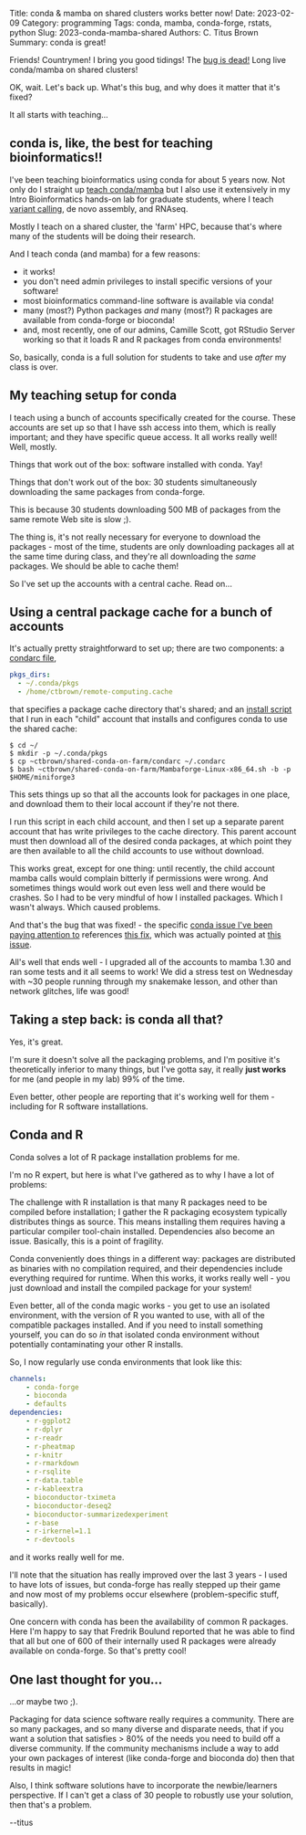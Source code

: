 Title: conda & mamba on shared clusters works better now!
Date: 2023-02-09
Category: programming
Tags: conda, mamba, conda-forge, rstats, python
Slug: 2023-conda-mamba-shared
Authors: C. Titus Brown
Summary: conda is great!

Friends! Countrymen! I bring you good tidings! The [bug is dead!](https://github.com/mamba-org/mamba/issues/488#issuecomment-1400575225) Long live conda/mamba on shared clusters!

OK, wait. Let's back up. What's this bug, and why does it matter that it's fixed?

It all starts with teaching...

## conda is, like, the best for teaching bioinformatics!!

I've been teaching bioinformatics using conda for about 5 years now. Not only do I straight up [teach conda/mamba](https://hackmd.io/VTcCz9dmSf6vclaHRwavlw?view) but I also use it extensively in my Intro Bioinformatics hands-on lab for graduate students, where I teach [variant calling](https://github.com/ngs-docs/2023-ggg-201b-lab/blob/main/lab-1.md), de novo assembly, and RNAseq.

Mostly I teach on a shared cluster, the 'farm' HPC, because that's where many of the students will be doing their research.

And I teach conda (and mamba) for a few reasons:

* it works!
* you don't need admin privileges to install specific versions of your software!
* most bioinformatics command-line software is available via conda!
* many (most?) Python packages _and_ many (most?) R packages are available from conda-forge or bioconda!
* and, most recently, one of our admins, Camille Scott, got RStudio Server working so that it loads R and R packages from conda environments!

So, basically, conda is a full solution for students to take and use _after_ my class is over.

## My teaching setup for conda

I teach using a bunch of accounts specifically created for the course. These accounts are set up so that I have ssh access into them, which is really important; and they have specific queue access. It all works really well! Well, mostly.

Things that work out of the box: software installed with conda. Yay!

Things that don't work out of the box: 30 students simultaneously downloading the same packages from conda-forge.

This is because 30 students downloading 500 MB of packages from the same remote Web site is slow ;).

The thing is, it's not really necessary for everyone to download the packages - most of the time, students are only downloading packages all at the same time during class, and they're all downloading the _same_ packages. We should be able to cache them!

So I've set up the accounts with a central cache. Read on...

## Using a central package cache for a bunch of accounts

It's actually pretty straightforward to set up; there are two components: a [condarc file](https://github.com/ngs-docs/shared-conda-on-farm/blob/main/condarc),
```yaml
pkgs_dirs:
  - ~/.conda/pkgs
  - /home/ctbrown/remote-computing.cache
```
that specifies a package cache directory that's shared; and an [install script](https://github.com/ngs-docs/shared-conda-on-farm/blob/main/install-mambaforge.sh) that I run in each "child" account that installs and configures conda to use the shared cache:
```shell 
$ cd ~/
$ mkdir -p ~/.conda/pkgs
$ cp ~ctbrown/shared-conda-on-farm/condarc ~/.condarc
$ bash ~ctbrown/shared-conda-on-farm/Mambaforge-Linux-x86_64.sh -b -p $HOME/miniforge3
```
This sets things up so that all the accounts look for packages in one place, and download them to their local account if they're not there.

I run this script in each child account, and then I set up a separate parent account that has write privileges to the cache directory. This parent account must then download all of the desired conda packages, at which point they are then available to all the child accounts to use without download.

This works great, except for one thing: until recently, the child account mamba calls would complain bitterly if permissions were wrong.  And sometimes things would work out even less well and there would be crashes. So I had to be very mindful of how I installed packages. Which I wasn't always. Which caused problems.

And that's the bug that was fixed! - the specific [conda issue I've been paying attention to](https://github.com/mamba-org/mamba/issues/488#issuecomment-1400575225) references [this fix](https://github.com/mamba-org/mamba/pull/2141), which was actually pointed at [this issue](https://github.com/mamba-org/mamba/issues/1123). 

All's well that ends well - I upgraded all of the accounts to mamba 1.30 and ran some tests and it all seems to work! We did a stress test on Wednesday with ~30 people running through my snakemake lesson, and other than network glitches, life was good!

## Taking a step back: is conda all that?

Yes, it's great.

I'm sure it doesn't solve all the packaging problems, and I'm positive it's theoretically inferior to many things, but I've gotta say, it really **just works** for me (and people in my lab) 99% of the time.

Even better, other people are reporting that it's working well for them - including for R software installations.

## Conda and R

Conda solves a lot of R package installation problems for me.

I'm no R expert, but here is what I've gathered as to why I have a lot of problems:

The challenge with R installation is that many R packages need to be compiled before installation; I gather the R packaging ecosystem typically distributes things as source. This means installing them requires having a particular compiler tool-chain installed. Dependencies also become an issue. Basically, this is a point of fragility.

Conda conveniently does things in a different way: packages are distributed as binaries with no compilation required, and their dependencies include everything required for runtime. When this works, it works really well - you just download and install the compiled package for your system!

Even better, all of the conda magic works - you get to use an isolated environment, with the version of R you wanted to use, with all of the compatible packages installed. And if you need to install something yourself, you can do so _in_ that isolated conda environment without potentially contaminating your other R installs.

So, I now regularly use conda environments that look like this:

```yaml
channels:
    - conda-forge
    - bioconda
    - defaults
dependencies:
    - r-ggplot2
    - r-dplyr
    - r-readr
    - r-pheatmap
    - r-knitr
    - r-rmarkdown
    - r-rsqlite
    - r-data.table
    - r-kableextra
    - bioconductor-tximeta
    - bioconductor-deseq2
    - bioconductor-summarizedexperiment
    - r-base
    - r-irkernel=1.1
    - r-devtools
```
and it works really well for me.

I'll note that the situation has really improved over the last 3 years - I used to have lots of issues, but conda-forge has really stepped up their game and now most of my problems occur elsewhere (problem-specific stuff, basically).

One concern with conda has been the availability of common R packages. Here I'm happy to say that Fredrik Boulund reported that he was able to find that all but one of 600 of their internally used R packages were already available on conda-forge. So that's pretty cool!

## One last thought for you...

...or maybe two ;).

Packaging for data science software really requires a community. There are so many packages, and so many diverse and disparate needs, that if you want a solution that satisfies > 80% of the needs you need to build off a diverse community. If the community mechanisms include a way to add your own packages of interest (like conda-forge and bioconda do) then that results in magic!

Also, I think software solutions have to incorporate the newbie/learners perspective. If I can't get a class of 30 people to robustly use your solution, then that's a problem.

--titus
